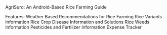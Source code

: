 AgriSuro: An Android-Based Rice Farming Guide

Features:
Weather Based Recommendations for Rice Farming
Rice Variants Information
Rice Crop Disease Information and Solutions
Rice Weeds Information
Pesticides and Fertilizer Information
Expense Tracker
